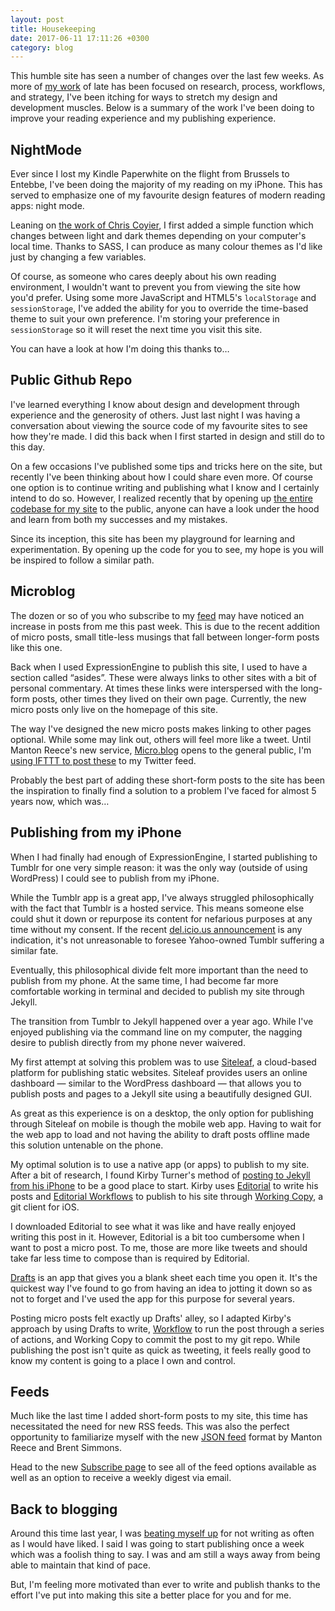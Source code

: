 ```yaml
---
layout: post
title: Housekeeping
date: 2017-06-11 17:11:26 +0300
category: blog
---
```


This humble site has seen a number of changes over the last few weeks. As more of [my work][mw] of late has been focused on research, process, workflows, and strategy, I've been itching for ways to stretch my design and development muscles. Below is a summary of the work I've been doing to improve your reading experience and my publishing experience.

## NightMode

Ever since I lost my Kindle Paperwhite on the flight from Brussels to Entebbe, I've been doing the majority of my reading on my iPhone. This has served to emphasize one of my favourite design features of modern reading apps: night mode.

Leaning on [the work of Chris Coyier][cc], I first added a simple function which changes between light and dark themes depending on your computer's local time. Thanks to SASS, I can produce as many colour themes as I'd like just by changing a few variables.

Of course, as someone who cares deeply about his own reading environment, I wouldn't want to prevent you from viewing the site how you'd prefer. Using some more JavaScript and HTML5's `localStorage` and `sessionStorage`, I've added the ability for you to override the time-based theme to suit your own preference. I'm storing your preference in `sessionStorage` so it will reset the next time you visit this site.

You can have a look at how I'm doing this thanks to…

## Public Github Repo

I've learned everything I know about design and development through experience and the generosity of others. Just last night I was having a conversation about viewing the source code of my favourite sites to see how they're made. I did this back when I first started in design and still do to this day.

On a few occasions I've published some tips and tricks here on the site, but recently I've been thinking about how I could share even more. Of course one option is to continue writing and publishing what I know and I certainly intend to do so. However, I realized recently that by opening up [the entire codebase for my site][gb] to the public, anyone can have a look under the hood and learn from both my successes and my mistakes.

Since its inception, this site has been my playground for learning and experimentation. By opening up the code for you to see, my hope is you will be inspired to follow a similar path.

## Microblog

The dozen or so of you who subscribe to my [feed][sub] may have noticed an increase in posts from me this past week. This is due to the recent addition of micro posts, small title-less musings that fall between longer-form posts like this one.

Back when I used ExpressionEngine to publish this site, I used to have a section called “asides”. These were always links to other sites with a bit of personal commentary. At times these links were interspersed with the long-form posts, other times they lived on their own page. Currently, the new micro posts only live on the homepage of this site.

The way I've designed the new micro posts makes linking to other pages optional. While some may link out, others will feel more like a tweet. Until Manton Reece's new service, [Micro.blog][mb] opens to the general public, I'm [using IFTTT to post these][if] to my Twitter feed.

Probably the best part of adding these short-form posts to the site has been the inspiration to finally find a solution to a problem I've faced for almost 5 years now, which was…

## Publishing from my iPhone

When I had finally had enough of ExpressionEngine, I started publishing to Tumblr for one very simple reason: it was the only way (outside of using WordPress) I could see to publish from my iPhone.

While the Tumblr app is a great app, I've always struggled philosophically with the fact that Tumblr is a hosted service. This means someone else could shut it down or repurpose its content for nefarious purposes at any time without my consent. If the recent [del.icio.us announcement][da] is any indication, it's not unreasonable to foresee Yahoo-owned Tumblr suffering a similar fate.

Eventually, this philosophical divide felt more important than the need to publish from my phone. At the same time, I had become far more comfortable working in terminal and decided to publish my site through Jekyll.

The transition from Tumblr to Jekyll happened over a year ago. While I've enjoyed publishing via the command line on my computer, the nagging desire to publish directly from my phone never waivered.

My first attempt at solving this problem was to use [Siteleaf][sl], a cloud-based platform for publishing static websites. Siteleaf provides users an online dashboard — similar to the WordPress dashboard — that allows you to publish posts and pages to a Jekyll site using a beautifully designed GUI.

As great as this experience is on a desktop, the only option for publishing through Siteleaf on mobile is though the mobile web app. Having to wait for the web app to load and not having the ability to draft posts offline made this solution untenable on the phone.

My optimal solution is to use a native app (or apps) to publish to my site. After a bit of research, I found Kirby Turner's method of [posting to Jekyll from his iPhone][kt] to be a good place to start. Kirby uses [Editorial][ed] to write his posts and [Editorial Workflows][ew] to publish to his site through [Working Copy][wc], a git client for iOS.

I downloaded Editorial to see what it was like and have really enjoyed writing this post in it. However, Editorial is a bit too cumbersome when I want to post a micro post. To me, those are more like tweets and should take far less time to compose than is required by Editorial.

[Drafts][dr] is an app that gives you a blank sheet each time you open it. It's the quickest way I've found to go from having an idea to jotting it down so as not to forget and I've used the app for this purpose for several years.

Posting micro posts felt exactly up Drafts' alley, so I adapted Kirby's approach by using Drafts to write, [Workflow][wf] to run the post through a series of actions, and Working Copy to commit the post to my git repo. While publishing the post isn't quite as quick as tweeting, it feels really good to know my content is going to a place I own and control.

## Feeds

Much like the last time I added short-form posts to my site, this time has necessitated the need for new RSS feeds. This was also the perfect opportunity to familiarize myself with the new [JSON feed][jsf] format by Manton Reece and Brent Simmons.

Head to the new [Subscribe page][sub] to see all of the feed options available as well as an option to receive a weekly digest via email.

## Back to blogging

Around this time last year, I was [beating myself up][bmu] for not writing as often as I would have liked. I said I was going to start publishing once a week which was a foolish thing to say. I was and am still a ways away from being able to maintain that kind of pace.

But, I'm feeling more motivated than ever to write and publish thanks to the effort I've put into making this site a better place for you and for me.

[mw]: http://patdryburgh.com/blog/designing-in-uganda/
[cc]: https://css-tricks.com/snippets/javascript/different-stylesheet-pending-the-time-of-day/
[gb]: https://github.com/patdryburgh/patdryburgh.com
[mb]: http://micro.blog
[da]: https://blog.pinboard.in/2017/06/pinboard_acquires_delicious/
[sl]: http://siteleaf.com
[kt]: https://www.thecave.com/2017/04/21/how-i-post-to-my-jekyll-site-using-my-iphone/
[sub]: http://patdryburgh.com/subscribe
[if]: http://patdryburgh.com/blog/tweeting-micro-posts/
[ed]: http://omz-software.com/editorial/
[ew]: http://www.editorial-workflows.com/
[wc]: https://workingcopyapp.com/
[dr]: http://agiletortoise.com/drafts/
[wf]: https://workflow.is/
[jsf]: https://jsonfeed.org
[bmu]: http://patdryburgh.com/blog/just-write-and-publish/


